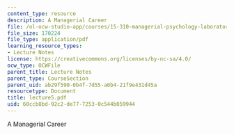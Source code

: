 ```yaml
---
content_type: resource
description: A Managerial Career
file: /ol-ocw-studio-app/courses/15-310-managerial-psychology-laboratory-spring-2003/60ccb8bd92c2de7772530c544b059944_lecture5.pdf
file_size: 170224
file_type: application/pdf
learning_resource_types:
- Lecture Notes
license: https://creativecommons.org/licenses/by-nc-sa/4.0/
ocw_type: OCWFile
parent_title: Lecture Notes
parent_type: CourseSection
parent_uid: ab29f590-0b4f-7d55-a0b4-21f9e431d45a
resourcetype: Document
title: lecture5.pdf
uid: 60ccb8bd-92c2-de77-7253-0c544b059944
---
```

A Managerial Career